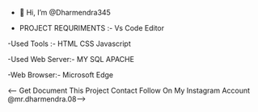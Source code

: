 - 👋 Hi, I’m @Dharmendra345


- PROJECT REQURIMENTS :-
      Vs Code Editor


-Used Tools :-
              HTML
              CSS
              Javascript


-Used Web Server:-
                    MY SQL
                    APACHE 



-Web Browser:-
               Microsoft Edge


<-- Get Document This Project Contact Follow On My Instagram Account
@mr.dharmendra.08-->
